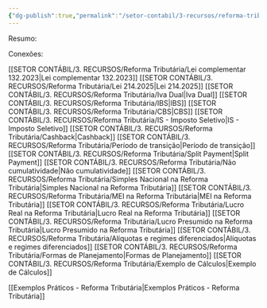 ```yaml
---
{"dg-publish":true,"permalink":"/setor-contabil/3-recursos/reforma-tributaria/reforma-tributaria/","dgPassFrontmatter":true,"created":"2025-08-14T16:41:31.570-03:00","updated":"2025-08-20T22:39:16.060-03:00"}
---
```


Resumo:


Conexões:

[[SETOR CONTÁBIL/3. RECURSOS/Reforma Tributária/Lei complementar 132.2023\|Lei complementar 132.2023]]
[[SETOR CONTÁBIL/3. RECURSOS/Reforma Tributária/Lei 214.2025\|Lei 214.2025]]
[[SETOR CONTÁBIL/3. RECURSOS/Reforma Tributária/Iva Dual\|Iva Dual]]
[[SETOR CONTÁBIL/3. RECURSOS/Reforma Tributária/IBS\|IBS]]
[[SETOR CONTÁBIL/3. RECURSOS/Reforma Tributária/CBS\|CBS]]
[[SETOR CONTÁBIL/3. RECURSOS/Reforma Tributária/IS - Imposto Seletivo\|IS - Imposto Seletivo]]
[[SETOR CONTÁBIL/3. RECURSOS/Reforma Tributária/Cashback\|Cashback]]
[[SETOR CONTÁBIL/3. RECURSOS/Reforma Tributária/Período de transição\|Período de transição]]
[[SETOR CONTÁBIL/3. RECURSOS/Reforma Tributária/Split Payment\|Split Payment]]
[[SETOR CONTÁBIL/3. RECURSOS/Reforma Tributária/Não cumulatividade\|Não cumulatividade]]
[[SETOR CONTÁBIL/3. RECURSOS/Reforma Tributária/Simples Nacional na Reforma Tributária\|Simples Nacional na Reforma Tributária]]
[[SETOR CONTÁBIL/3. RECURSOS/Reforma Tributária/MEI na Reforma Tributária\|MEI na Reforma Tributária]]
[[SETOR CONTÁBIL/3. RECURSOS/Reforma Tributária/Lucro Real na Reforma Tributária\|Lucro Real na Reforma Tributária]]
[[SETOR CONTÁBIL/3. RECURSOS/Reforma Tributária/Lucro Presumido na Reforma Tributária\|Lucro Presumido na Reforma Tributária]]
[[SETOR CONTÁBIL/3. RECURSOS/Reforma Tributária/Alíquotas e regimes diferenciados\|Alíquotas e regimes diferenciados]]
[[SETOR CONTÁBIL/3. RECURSOS/Reforma Tributária/Formas de Planejamento\|Formas de Planejamento]]
[[SETOR CONTÁBIL/3. RECURSOS/Reforma Tributária/Exemplo de Cálculos\|Exemplo de Cálculos]]

[[Exemplos Práticos - Reforma Tributária\|Exemplos Práticos - Reforma Tributária]]




